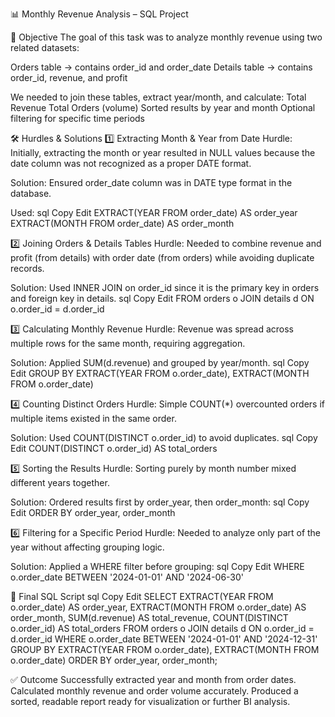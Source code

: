 📊 Monthly Revenue Analysis – SQL Project

📌 Objective
The goal of this task was to analyze monthly revenue using two related datasets:

Orders table → contains order_id and order_date
Details table → contains order_id, revenue, and profit

We needed to join these tables, extract year/month, and calculate:
Total Revenue
Total Orders (volume)
Sorted results by year and month
Optional filtering for specific time periods

🛠 Hurdles & Solutions
1️⃣ Extracting Month & Year from Date
Hurdle: Initially, extracting the month or year resulted in NULL values because the date column was not recognized as a proper DATE format.

Solution:
Ensured order_date column was in DATE type format in the database.

Used:
sql
Copy
Edit
EXTRACT(YEAR FROM order_date) AS order_year
EXTRACT(MONTH FROM order_date) AS order_month

2️⃣ Joining Orders & Details Tables
Hurdle: Needed to combine revenue and profit (from details) with order date (from orders) while avoiding duplicate records.

Solution:
Used INNER JOIN on order_id since it is the primary key in orders and foreign key in details.
sql
Copy
Edit
FROM orders o
JOIN details d
    ON o.order_id = d.order_id

3️⃣ Calculating Monthly Revenue
Hurdle: Revenue was spread across multiple rows for the same month, requiring aggregation.

Solution:
Applied SUM(d.revenue) and grouped by year/month.
sql
Copy
Edit
GROUP BY EXTRACT(YEAR FROM o.order_date),
         EXTRACT(MONTH FROM o.order_date)

4️⃣ Counting Distinct Orders
Hurdle: Simple COUNT(*) overcounted orders if multiple items existed in the same order.

Solution:
Used COUNT(DISTINCT o.order_id) to avoid duplicates.
sql
Copy
Edit
COUNT(DISTINCT o.order_id) AS total_orders

5️⃣ Sorting the Results
Hurdle: Sorting purely by month number mixed different years together.

Solution:
Ordered results first by order_year, then order_month:
sql
Copy
Edit
ORDER BY order_year, order_month

6️⃣ Filtering for a Specific Period
Hurdle: Needed to analyze only part of the year without affecting grouping logic.

Solution:
Applied a WHERE filter before grouping:
sql
Copy
Edit
WHERE o.order_date BETWEEN '2024-01-01' AND '2024-06-30'

📜 Final SQL Script
sql
Copy
Edit
SELECT
    EXTRACT(YEAR FROM o.order_date) AS order_year,
    EXTRACT(MONTH FROM o.order_date) AS order_month,
    SUM(d.revenue) AS total_revenue,
    COUNT(DISTINCT o.order_id) AS total_orders
FROM orders o
JOIN details d
    ON o.order_id = d.order_id
WHERE o.order_date BETWEEN '2024-01-01' AND '2024-12-31'
GROUP BY
    EXTRACT(YEAR FROM o.order_date),
    EXTRACT(MONTH FROM o.order_date)
ORDER BY
    order_year,
    order_month;

✅ Outcome
Successfully extracted year and month from order dates.
Calculated monthly revenue and order volume accurately.
Produced a sorted, readable report ready for visualization or further BI analysis.